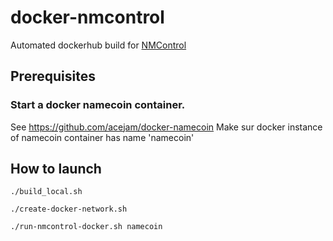 # docker-nmcontrol

Automated dockerhub build for [NMControl](https://github.com/namecoin/nmcontrol)

## Prerequisites

### Start a docker namecoin container.
See https://github.com/acejam/docker-namecoin
Make sur docker instance of namecoin container has name 'namecoin'

## How to launch

```
./build_local.sh

./create-docker-network.sh

./run-nmcontrol-docker.sh namecoin

```
